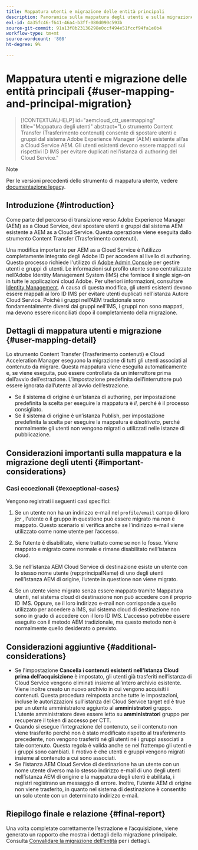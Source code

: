 ```yaml
---
title: Mappatura utenti e migrazione delle entità principali
description: Panoramica sulla mappatura degli utenti e sulla migrazione delle entità
exl-id: 4a35fc46-f641-46a4-b3ff-080d090c593b
source-git-commit: 91a13f8b23136298e0ccf494e51fccf94fa1e0b4
workflow-type: tm+mt
source-wordcount: '808'
ht-degree: 9%

---
```


# Mappatura utenti e migrazione delle entità principali {#user-mapping-and-principal-migration}

>[!CONTEXTUALHELP]
>id="aemcloud_ctt_usermapping"
>title="Mappatura degli utenti"
>abstract="Lo strumento Content Transfer (Trasferimento contenuti) consente di spostare utenti e gruppi dal sistema Adobe Experience Manager (AEM) esistente all’as a Cloud Service AEM. Gli utenti esistenti devono essere mappati sui rispettivi ID IMS per evitare duplicati nell’istanza di authoring del Cloud Service."

>[!NOTE]
>Per le versioni precedenti dello strumento di mappatura utente, vedere [documentazione legacy](/help/journey-migration/content-transfer-tool/user-mapping-tool-legacy/considerations-user-mapping-tool-legacy.md).

## Introduzione {#introduction}

Come parte del percorso di transizione verso Adobe Experience Manager (AEM) as a Cloud Service, devi spostare utenti e gruppi dal sistema AEM esistente a AEM as a Cloud Service. Questa operazione viene eseguita dallo strumento Content Transfer (Trasferimento contenuti).

Una modifica importante per AEM as a Cloud Service è l’utilizzo completamente integrato degli Adobe ID per accedere al livello di authoring. Questo processo richiede l&#39;utilizzo di [Adobe Admin Console](https://helpx.adobe.com/it/enterprise/using/admin-console.html) per gestire utenti e gruppi di utenti. Le informazioni sul profilo utente sono centralizzate nell’Adobe Identity Management System (IMS) che fornisce il single sign-on in tutte le applicazioni cloud Adobe. Per ulteriori informazioni, consultare [Identity Management](https://experienceleague.adobe.com/docs/experience-manager-cloud-service/content/overview/what-is-new-and-different.html#identity-management). A causa di questa modifica, gli utenti esistenti devono essere mappati ai loro ID IMS per evitare utenti duplicati nell’istanza Autore Cloud Service. Poiché i gruppi nell’AEM tradizionale sono fondamentalmente diversi dai gruppi nell’IMS, i gruppi non sono mappati, ma devono essere riconciliati dopo il completamento della migrazione.

## Dettagli di mappatura utenti e migrazione {#user-mapping-detail}

Lo strumento Content Transfer (Trasferimento contenuti) e Cloud Acceleration Manager eseguono la migrazione di tutti gli utenti associati al contenuto da migrare. Questa mappatura viene eseguita automaticamente e, se viene eseguita, può essere controllata da un interruttore prima dell’avvio dell’estrazione. L’impostazione predefinita dell’interruttore può essere ignorata dall’utente all’avvio dell’estrazione.

* Se il sistema di origine è un’istanza di authoring, per impostazione predefinita la scelta per eseguire la mappatura è _il_, perché è il processo consigliato.
* Se il sistema di origine è un’istanza Publish, per impostazione predefinita la scelta per eseguire la mappatura è _disattivato_, perché normalmente gli utenti non vengono migrati o utilizzati nelle istanze di pubblicazione.

## Considerazioni importanti sulla mappatura e la migrazione degli utenti {#important-considerations}


### Casi eccezionali {#exceptional-cases}

Vengono registrati i seguenti casi specifici:

1. Se un utente non ha un indirizzo e-mail nel `profile/email` campo di loro *jcr* , l&#39;utente o il gruppo in questione può essere migrato ma non è mappato. Questo scenario si verifica anche se l’indirizzo e-mail viene utilizzato come nome utente per l’accesso.

1. Se l’utente è disabilitato, viene trattato come se non lo fosse. Viene mappato e migrato come normale e rimane disabilitato nell’istanza cloud.

1. Se nell’istanza AEM Cloud Service di destinazione esiste un utente con lo stesso nome utente (rep:principalName) di uno degli utenti nell’istanza AEM di origine, l’utente in questione non viene migrato.

1. Se un utente viene migrato senza essere mappato tramite Mappatura utenti, nel sistema cloud di destinazione non può accedere con il proprio ID IMS. Oppure, se il loro indirizzo e-mail non corrisponde a quello utilizzato per accedere a IMS, sul sistema cloud di destinazione non sono in grado di accedere con il loro ID IMS. L&#39;accesso potrebbe essere eseguito con il metodo AEM tradizionale, ma questo metodo non è normalmente quello desiderato o previsto.


## Considerazioni aggiuntive {#additional-considerations}

* Se l&#39;impostazione **Cancella i contenuti esistenti nell’istanza Cloud prima dell’acquisizione** è impostato, gli utenti già trasferiti nell’istanza di Cloud Service vengono eliminati insieme all’intero archivio esistente. Viene inoltre creato un nuovo archivio in cui vengono acquisiti i contenuti. Questa procedura reimposta anche tutte le impostazioni, incluse le autorizzazioni sull’istanza del Cloud Service target ed è true per un utente amministratore aggiunto al **amministratori** gruppo. L’utente amministratore deve essere letto su **amministratori** gruppo per recuperare il token di accesso per CTT.
* Quando si esegue l’integrazione del contenuto, se il contenuto non viene trasferito perché non è stato modificato rispetto al trasferimento precedente, non vengono trasferiti né gli utenti né i gruppi associati a tale contenuto. Questa regola è valida anche se nel frattempo gli utenti e i gruppi sono cambiati. Il motivo è che utenti e gruppi vengono migrati insieme al contenuto a cui sono associati.
* Se l’istanza AEM Cloud Service di destinazione ha un utente con un nome utente diverso ma lo stesso indirizzo e-mail di uno degli utenti nell’istanza AEM di origine e la mappatura degli utenti è abilitata, i registri registrano un messaggio di errore. Inoltre, l’utente AEM di origine non viene trasferito, in quanto nel sistema di destinazione è consentito un solo utente con un determinato indirizzo e-mail.

## Riepilogo finale e relazione {#final-report}

Una volta completate correttamente l’estrazione e l’acquisizione, viene generato un rapporto che mostra i dettagli della migrazione principale. Consulta [Convalidare la migrazione dell’entità](/help/journey-migration/content-transfer-tool/using-content-transfer-tool/validating-content-transfers.md#how-to-validate-principal-migration) per i dettagli.
